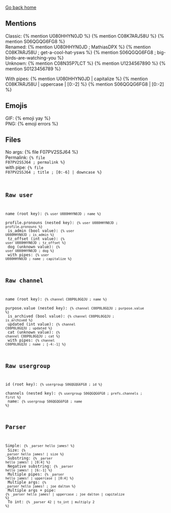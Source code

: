 ---
---

<title>Raw tests - Jekyll-HackClub</title>
<link rel="stylesheet" href="./assets/styles.css">
<link rel="shortcut icon" type="image/x-icon" href="./assets/favicon.ico">

[Go back home](./)

## Mentions
Classic: {% mention U080HHYN0JD %} {% mention C08K7ARJ58U %} {% mention S06QGQG6FG8 %}<br>
Renamed: {% mention U080HHYN0JD ; MathiasDPX %} {% mention C08K7ARJ58U ; get-a-cool-hat-ysws %} {% mention S06QGQG6FG8 ; big-birds-are-watching-you %} <br>
Unknown: {% mention C08N35P7LCT %} {% mention U1234567890 %} {% mention S0123456789 %}

With pipes: {% mention U080HHYN0JD | capitalize %} {% mention C08K7ARJ58U | uppercase | [0:-2] %} {% mention S06QGQG6FG8 | [0:-2] %}

## Emojis
GIF: {% emoji yay %}<br>
PNG: {% emoji errors %}

## Files
No args: {% file F07PV2SSJ64 %}<br>
Permalink: <code>{% file F07PV2SSJ64 ; permalink %}</code><br>
with pipe: <code>{% file F07PV2SSJ64 ; title ; [0:-6] | downcase %}

## Raw user
name (root key): <code>{% user U080HHYN0JD ; name %}</code><br>
profile.pronouns (nested key): <code>{% user U080HHYN0JD ; profile.pronouns %}</code><br>
is_admin (bool value): <code>{% user U080HHYN0JD ; is_admin %}</code><br>
tz_offset (int value): <code>{% user U080HHYN0JD ; tz_offset %}</code><br>
dog (unknown value): <code>{% user U080HHYN0JD ; dog %}</code><br>
with pipes: <code>{% user U080HHYN0JD ; name ; capitalize %}</code><br>

## Raw channel
name (root key): <code>{% channel C08P0L0GQJU ; name %}</code><br>
purpose.value (nested key): <code>{% channel C08P0L0GQJU ; purpose.value %}</code><br>
is_archived (bool value): <code>{% channel C08P0L0GQJU ; is_archived %}</code><br>
updated (int value): <code>{% channel C08P0L0GQJU ; updated %}</code><br>
cat (unknown value): <code>{% channel C08P0L0GQJU ; cat %}</code><br>
with pipes: <code>{% channel C08P0L0GQJU ; name ; [-4:-1] %}</code><br>

## Raw usergroup
id (root key): <code>{% usergroup S06QGQG6FG8 ; id %}</code><br>
channels (nested key): <code>{% usergroup S06QGQG6FG8 ; prefs.channels ; first %}</code><br>
name: <code>{% usergroup S06QGQG6FG8 ; name %}</code><br>

## Parser
Simple: <code>{% _parser hello james! %}</code><br>
Size: <code>{% _parser hello james! | size %}</code><br>
Substring: <code>{% _parser hello james! | [0:4] %}</code><br>
Negative substring: <code>{% _parser hello james! | [6:-1] %}</code><br>
Multiple pipes: <code>{% _parser hello james! | uppercase | [0:4] %}</code><br>
Multiple args: <code>{% _parser hello james! ; joe dalton %}</code><br>
Multiple args + pipe: <code>{% _parser hello james! | uppercase ; joe dalton | capitalize %}</code><br>
To int: <code>{% _parser 42 | to_int | multiply 2 %}</code><br>